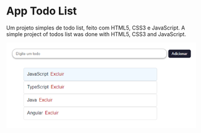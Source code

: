 # App Todo List

Um projeto simples de todo list, feito com HTML5, CSS3 e JavaScript.
A simple project of todos list was done with HTML5, CSS3 and JavaScript.

![img-app](https://github.com/dev-mariana/app-todo/blob/master/app.PNG "app")
